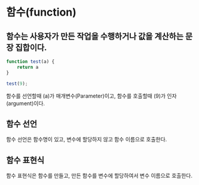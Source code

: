 # 함수(function)

## 함수는 사용자가 만든 작업을 수행하거나 값을 계산하는 문장 집합이다.

```js
function test(a) {
    return a
} 

test(9);
```

함수를 선언할때 (a)가 매개변수(Parameter)이고,
함수를 호출할때 (9)가 인자(argument)이다.

## 함수 선언

함수 선언은 함수명이 있고, 변수에 할당하지 않고 함수 이름으로 호출한다.

## 함수 표현식

함수 표현식은 함수를 만들고, 만든 함수를 변수에 할당하여서 변수 이름으로 호출한다.